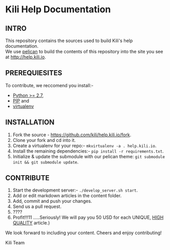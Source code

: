 Kili Help Documentation
============

## INTRO
This repository contains the sources used to build Kili's help documentation.<br>
We use [pelican](http://docs.getpelican.com/en/3.3.0/) to build the contents of this repository into the site you see at http://help.kili.io.

## PREREQUIESITES
To contribute, we reccomend you install:-

- [Python >= 2.7](https://www.python.org/download/releases/2.7), 
- [PIP](http://www.pip-installer.org/en/latest/installing.html) and 
- [virtualenv](http://www.virtualenv.org/en/latest/virtualenv.html)


## INSTALLATION

1. Fork the source - https://github.com/kili/help.kili.io/fork.
2. Clone your fork and cd into it.
3. Create a virtualenv for your repo:- `mkvirtualenv -a . help.kili.io`.
4. Install the remaining dependencies:-  `pip install -r requirements.txt`.
5. Initialize & update the submodule with our pelican theme: `git submodule init && git submodule update`.

## CONTRIBUTE

1. Start the development server:- `./develop_server.sh start`.
2. Add or edit markdown articles in the content folder.
3. Add, commit and push your changes.
4. Send us a pull request.
5. ????
6. Profit!!!11 .....Seriously! We will pay you 50 USD for each UNIQUE, [HIGH QUALITY](https://wiki.openstack.org/wiki/Documentation/Conventions) article.)

We look forward to including your content.
Cheers and enjoy contributing!


Kili Team
